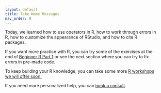 ```yaml
---
layout: default
title: Take Home Messages
nav_order: 9
---
```


Today, we learned how to use operators in R, how to work through errors in R, how to customize the appearance of RStudio, and how to cite R packages.

If you want more practice with R, you can try some of the exercises at the end of [Beginner R Part 1](https://ubc-library-rc.github.io/Beginner_R_Part1/content/summary.html) or see the next section where you can try to fix errors in pre-made code.

To keep building your R knowledge, you can take some more [R workshops we will offer soon.](https://researchcommons.library.ubc.ca/workshops/)

If you need more personalized help, you can [book a consult](https://libcal.library.ubc.ca/appointments/research_commons).
